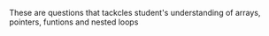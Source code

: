 These are questions that tackcles student's understanding of arrays, pointers, funtions and nested loops

